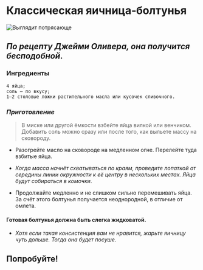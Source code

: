 # Классическая яичница‑болтунья

![Выглядит потрясающе](https://pigmine.ru/wp-content/uploads/e/7/8/e78fb35ac51fbdeddd1cb3f19c9fcaa6.jpeg)


## *По рецепту Джейми Оливера, она получится бесподобной*.

### Ингредиенты

    4 яйца;
    соль — по вкусу;
    1–2 столовые ложки растительного масла или кусочек сливочного.

### *Приготовление*

>В миске или другой ёмкости взбейте яйца вилкой или венчиком. Добавить соль можно сразу или после того, как выльете массу на сковороду.

* Разогрейте масло на сковороде на медленном огне. Перелейте туда взбитые яйца.


* _*Когда масса начнёт схватываться по краям, проведите лопаткой от середины линии окружности к её центру в нескольких местах. Яйца будут собираться в комочки*_.

* Продолжайте медленно и не слишком сильно перемешивать яйца. За счёт этого болтунья получается неоднородной, в отличие от омлета.

#### **Готовая болтунья должна быть слегка жидковатой**.

* *_Хотя если такая консистенция вам не нравится, жарьте яичницу чуть дольше. Тогда она будет посуше_*.

## Попробуйте!
